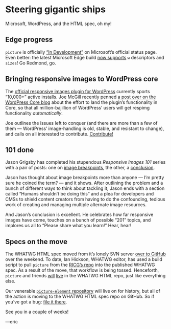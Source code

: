 # Steering gigantic ships
Microsoft, WordPress, and the HTML spec, oh my!

## Edge progress

`picture` is officially [“In Development”][in-dev] on Microsoft’s official status page. Even better: the latest Microsoft Edge build [now supports][sup] `w` descriptors and `sizes`! Go Redmond, go.

[in-dev]: https://dev.modern.ie/platform/status/pictureelement/?filter=f3f0000bf&search=picture
[sup]: http://www.winbeta.org/news/heres-whats-new-in-microsoft-edge-on-windows-10-build-10532

## Bringing responsive images to WordPress core

The [official responsive images plugin for WordPress][wp-ricg] currently sports “10,000+” active installs. Joe McGill recently penned [a post over on the WordPress Core blog][joe-post] about the effort to land the plugin’s functionality in Core, so that all million-bajillion of WordPress’ users will get respimg functionality *automatically*.

Joe outlines the issues left to conquer (and there are more than a few of them — WordPress’ image-handling is old, stable, and resistant to change), and calls on all interested to contribute. [Contribute!][joe-post]

[wp-ricg]: https://wordpress.org/plugins/ricg-responsive-images/
[joe-post]: https://make.wordpress.org/core/2015/08/25/responsive-image-support-update/

## 101 done

Jason Grigsby has completed his stupendous <cite>Responsive Images 101</cite> series with a pair of posts: one on [image breakpoints][ibreak], the other, a [conclusion][concl].

Jason has thought about image breakpoints more than anyone — I’m pretty sure he coined the term? — and it shows. After outlining the problem and a bunch of different ways to think about tackling it, Jason ends with a section called “Humans shouldn’t be doing this” and a plea for developers and CMSs to shield content creators from having to do the confounding, tedious work of creating and managing multiple alternate image resources.

And Jason’s conclusion is excellent. He celebrates how far responsive images have come, touches on a bunch of possible “201” topics, and implores us all to “Please share what you learn!” Hear, hear!

[ibreak]: http://blog.cloudfour.com/responsive-images-101-part-9-image-breakpoints/
[concl]: http://blog.cloudfour.com/responsive-images-part-10-conclusion/

## Specs on the move

The WHATWG HTML spec moved from it’s lonely SVN server [over to GitHub][html-gh] over the weekend. To date, Ian Hickson, WHATWG editor, has used a build script to pull `picture` from the [RICG’s repo][picture-gh] into the published WHATWG spec. As a result of the move, that workflow is being tossed. Henceforth, `picture` and friends [will][picture-direct-issue] [live][picture-direct-commit] in the WHATWG HTML repo, just like everything else.

Our venerable [`picture-element` repository][picture-gh] will live on for history, but all of the action is moving to the WHATWG HTML spec repo on GitHub. So if you’ve got a bug: [file it there][html-issues].

[html-gh]: https://github.com/whatwg/html
[picture-gh]: https://github.com/ResponsiveImagesCG/picture-element
[picture-direct-issue]: https://github.com/whatwg/html/issues/52
[picture-direct-commit]: https://github.com/whatwg/html/commit/d9cff6e9a6fb2928ef5d3f3d8df4e4dd18fb9b4c
[html-issues]: https://github.com/whatwg/html/issues

See you in a couple of weeks!

—eric

